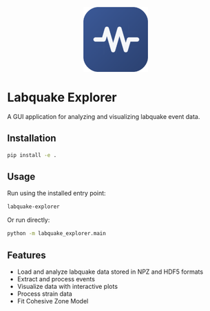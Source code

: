 <div align="center">
  <img src="assets/icons/labquake_explorer.svg" width="150" height="150">
</div>

# Labquake Explorer

A GUI application for analyzing and visualizing labquake event data.

## Installation

```bash
pip install -e .
```

## Usage

Run using the installed entry point:
```bash
labquake-explorer
```

Or run directly:
```bash
python -m labquake_explorer.main
```

## Features

- Load and analyze labquake data stored in NPZ and HDF5 formats
- Extract and process events
- Visualize data with interactive plots
- Process strain data
- Fit Cohesive Zone Model
